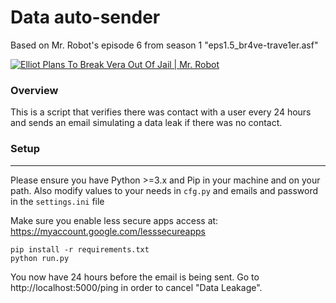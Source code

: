 # Data auto-sender

Based on Mr. Robot's episode 6 from season 1 "eps1.5_br4ve-trave1er.asf"

[![Elliot Plans To Break Vera Out Of Jail | Mr. Robot](https://heavy.com/wp-content/uploads/2017/12/vera-season-1-pic-2.jpg?quality=100&strip=all)](https://www.youtube.com/watch?v=21-5b_UJdJI)


### Overview

This is a script that verifies there was contact with a user every 24 hours and sends an email simulating a data leak if there was no contact.


### Setup
-----------

Please ensure you have Python >=3.x and Pip in your machine and on your path.
Also modify values to your needs in `cfg.py` and emails and password in the `settings.ini` file

Make sure you enable less secure apps access at: https://myaccount.google.com/lesssecureapps

```
pip install -r requirements.txt
python run.py
```

You now have 24 hours before the email is being sent. Go to http://localhost:5000/ping in order to cancel "Data Leakage".